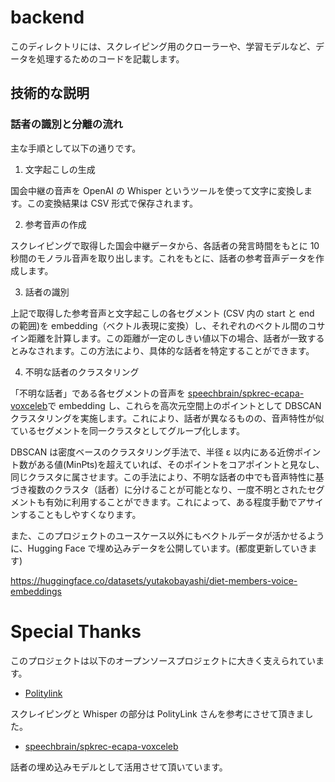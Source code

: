 # backend

このディレクトリには、スクレイピング用のクローラーや、学習モデルなど、データを処理するためのコードを記載します。

## 技術的な説明

### 話者の識別と分離の流れ

主な手順として以下の通りです。

1. 文字起こしの生成

国会中継の音声を OpenAI の Whisper というツールを使って文字に変換します。この変換結果は CSV 形式で保存されます。

2. 参考音声の作成

スクレイピングで取得した国会中継データから、各話者の発言時間をもとに 10 秒間のモノラル音声を取り出します。これをもとに、話者の参考音声データを作成します。

3. 話者の識別

上記で取得した参考音声と文字起こしの各セグメント (CSV 内の start と end の範囲)を embedding（ベクトル表現に変換）し、それぞれのベクトル間のコサイン距離を計算します。この距離が一定のしきい値以下の場合、話者が一致するとみなされます。この方法により、具体的な話者を特定することができます。

4. 不明な話者のクラスタリング

「不明な話者」である各セグメントの音声を [speechbrain/spkrec-ecapa-voxceleb](https://huggingface.co/speechbrain/spkrec-ecapa-voxceleb)で embedding し、これらを高次元空間上のポイントとして DBSCAN クラスタリングを実施します。これにより、話者が異なるものの、音声特性が似ているセグメントを同一クラスタとしてグループ化します。

DBSCAN は密度ベースのクラスタリング手法で、半径 ε 以内にある近傍ポイント数がある値(MinPts)を超えていれば、そのポイントをコアポイントと見なし、同じクラスタに属させます。この手法により、不明な話者の中でも音声特性に基づき複数のクラスタ（話者）に分けることが可能となり、一度不明とされたセグメントも有効に利用することができます。これによって、ある程度手動でアサインすることもしやすくなります。

また、このプロジェクトのユースケース以外にもベクトルデータが活かせるように、Hugging Face で埋め込みデータを公開しています。(都度更新していきます)

https://huggingface.co/datasets/yutakobayashi/diet-members-voice-embeddings

# Special Thanks

このプロジェクトは以下のオープンソースプロジェクトに大きく支えられています。

- [Politylink](https://github.com/politylink)

スクレイピングと Whisper の部分は PolityLink さんを参考にさせて頂きました。

- [speechbrain/spkrec-ecapa-voxceleb](https://huggingface.co/speechbrain/spkrec-ecapa-voxceleb)

話者の埋め込みモデルとして活用させて頂いています。
